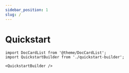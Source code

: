 ```yaml
---
sidebar_position: 1
slug: /
---
```


# Quickstart

```mdx-code-block
import DocCardList from '@theme/DocCardList';
import QuickstartBuilder from './quickstart-builder';

<QuickstartBuilder />
```


